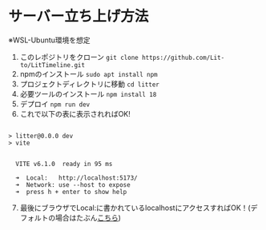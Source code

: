# サーバー立ち上げ方法
※WSL-Ubuntu環境を想定

1.  このレポジトリをクローン ``git clone https://github.com/Lit-to/LitTimeline.git``
2.  npmのインストール ``sudo apt install npm``
3.  プロジェクトディレクトリに移動 ``cd litter``
4.  必要ツールのインストール ``npm install 18``
5.  デプロイ ``npm run dev``
6.  これで以下の表に表示されればOK!
```

> litter@0.0.0 dev
> vite


  VITE v6.1.0  ready in 95 ms

  ➜  Local:   http://localhost:5173/
  ➜  Network: use --host to expose
  ➜  press h + enter to show help
```
7.  最後にブラウザでLocal:に書かれているlocalhostにアクセスすればOK！(デフォルトの場合はたぶん[こちら]( http://localhost:5173 ))




